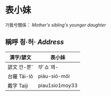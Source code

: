 # 表小妹

가我兮關係： _Mother's sibling's younger daughter_

## 稱呼 칑·허· _Address_

漢字/諺文 | 表小妹
--- | ---
諺文 깐-뿐ˆ | ᄇᆤˊ쇼ˊᄆᆀ-
台羅 Tâi-lô | piáu-sió-mōi
戴字 Taiji | piau1sio1moy33


